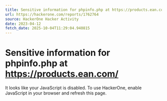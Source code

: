 ```yaml
---
title: Sensitive information for phpinfo.php at https://products.ean.com/
url: https://hackerone.com/reports/1762764
source: HackerOne Hacker Activity
date: 2023-04-12
fetch_date: 2025-10-04T11:29:04.940815
---
```


# Sensitive information for phpinfo.php at https://products.ean.com/

It looks like your JavaScript is disabled. To use HackerOne, enable JavaScript in your browser and refresh this page.